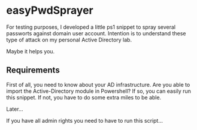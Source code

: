 # easyPwdSprayer

For testing purposes, I developed a little ps1 snippet to spray several passworts against domain user account. Intention is to understand these type of attack on my personal Active Directory lab.

Maybe it helps you.

## Requirements

First of all, you need to know about your AD infrastructure. Are you able to import the Active-Directory module in Powershell? If so, you can easily run this snippet. If not, you have to do some extra miles to be able.

Later...

If you have all admin rights you need to have to run this script...

